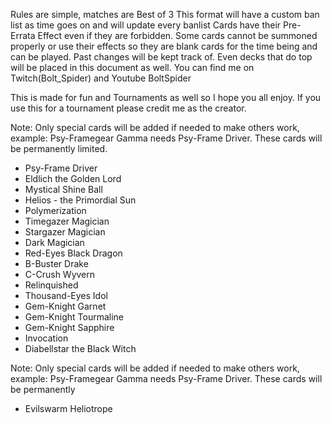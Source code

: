 Rules are simple, matches are Best of 3 This format will have a custom ban list as time goes on and will update every banlist Cards have their Pre-Errata Effect even if they are forbidden. Some cards cannot be summoned properly or use their effects so they are blank cards for the time being and can be played. Past changes will be kept track of. Even decks that do top will be placed in this document as well. You can find me on Twitch(Bolt_Spider) and Youtube BoltSpider

This is made for fun and Tournaments as well so I hope you all enjoy. If you use this for a tournament please credit me as the creator.

Note: Only special cards will be added if needed to make others work, example: Psy-Framegear Gamma needs Psy-Frame Driver. These cards will be permanently limited.
 - Psy-Frame Driver
 - Eldlich the Golden Lord
 - Mystical Shine Ball
 - Helios - the Primordial Sun
 - Polymerization
 - Timegazer Magician
 - Stargazer Magician
 - Dark Magician
 - Red-Eyes Black Dragon
 - B-Buster Drake
 - C-Crush Wyvern
 - Relinquished
 - Thousand-Eyes Idol
 - Gem-Knight Garnet
 - Gem-Knight Tourmaline
 - Gem-Knight Sapphire
 - Invocation
 - Diabellstar the Black Witch

Note: Only special cards will be added if needed to make others work, example: Psy-Framegear Gamma needs Psy-Frame Driver. These cards will be permanently
 - Evilswarm Heliotrope
